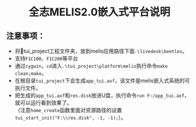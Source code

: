 <h1 align="center"> 全志MELIS2.0嵌入式平台说明 </h1>

## 注意事项：
* 将:file_folder:tui_project工程文件夹，放到melis应用路径下面`.\livedesk\beetles`。
* 支持`F1C100`、`F1C200`等平台
* 通过`cygwin`，`cd`进入`.\tui_project\platform\melis`执行命令`make clean;make`。
* 在根目录`tui_project`下会生成`app_tui.axf`，该文件是melis嵌入式系统的可执行文件。
* 把生成的`app_tui.axf`和`res.disk`放进U盘，执行命令`run F:/app_tui.axf`，就可以运行看到效果了。<br>
（注意`home_create`函数里面对资源路径的设置`tui_start_init("F:\\res.disk", -1, -1);`）。
